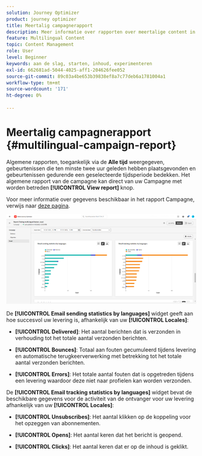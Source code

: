 ```yaml
---
solution: Journey Optimizer
product: journey optimizer
title: Meertalig campagnerapport
description: Meer informatie over rapporten over meertalige content in Journey Optimizer
feature: Multilingual Content
topic: Content Management
role: User
level: Beginner
keywords: aan de slag, starten, inhoud, experimenteren
exl-id: 662681ad-5044-4025-aff1-204626fee052
source-git-commit: 89c03a4be653b39838ef8a7c77deb6a1781004a1
workflow-type: tm+mt
source-wordcount: '171'
ht-degree: 0%

---
```


# Meertalig campagnerapport {#multilingual-campaign-report}

Algemene rapporten, toegankelijk via de **Alle tijd** weergegeven, gebeurtenissen die ten minste twee uur geleden hebben plaatsgevonden en gebeurtenissen gedurende een geselecteerde tijdsperiode bedekken. Het algemene rapport van de campagne kan direct van uw Campagne met worden betreden **[!UICONTROL View report]** knop.

Voor meer informatie over gegevens beschikbaar in het rapport Campagne, verwijs naar [deze pagina](../reports/campaign-global-report.md).

![](assets/report_multilingual.png)

De **[!UICONTROL Email sending statistics by languages]** widget geeft aan hoe succesvol uw levering is, afhankelijk van uw **[!UICONTROL Locales]**:

* **[!UICONTROL Delivered]**: Het aantal berichten dat is verzonden in verhouding tot het totale aantal verzonden berichten.

* **[!UICONTROL Bounces]**: Totaal aan fouten gecumuleerd tijdens levering en automatische terugkeerverwerking met betrekking tot het totale aantal verzonden berichten.

* **[!UICONTROL Errors]**: Het totale aantal fouten dat is opgetreden tijdens een levering waardoor deze niet naar profielen kan worden verzonden.

De **[!UICONTROL Email tracking statistics by languages]** widget bevat de beschikbare gegevens voor de activiteit van de ontvanger voor uw levering afhankelijk van uw **[!UICONTROL Locales]**:

* **[!UICONTROL Unsubscribes]**: Het aantal klikken op de koppeling voor het opzeggen van abonnementen.

* **[!UICONTROL Opens]**: Het aantal keren dat het bericht is geopend.

* **[!UICONTROL Clicks]**: Het aantal keren dat er op de inhoud is geklikt.
